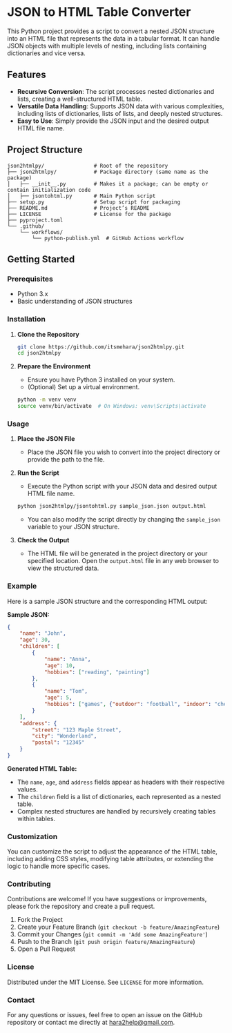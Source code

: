 # JSON to HTML Table Converter

This Python project provides a script to convert a nested JSON structure into an HTML file that represents the data in a tabular format. It can handle JSON objects with multiple levels of nesting, including lists containing dictionaries and vice versa.

## Features

- **Recursive Conversion**: The script processes nested dictionaries and lists, creating a well-structured HTML table.
- **Versatile Data Handling**: Supports JSON data with various complexities, including lists of dictionaries, lists of lists, and deeply nested structures.
- **Easy to Use**: Simply provide the JSON input and the desired output HTML file name.

## Project Structure

```
json2htmlpy/                # Root of the repository
├── json2htmlpy/            # Package directory (same name as the package)
│   ├── __init__.py         # Makes it a package; can be empty or contain initialization code
│   ├── jsontohtml.py       # Main Python script
├── setup.py                # Setup script for packaging
├── README.md               # Project’s README
├── LICENSE                 # License for the package
├── pyproject.toml
└── .github/
    └── workflows/
        └── python-publish.yml  # GitHub Actions workflow
```

## Getting Started

### Prerequisites

- Python 3.x
- Basic understanding of JSON structures

### Installation

1. **Clone the Repository**
   ```sh
   git clone https://github.com/itsmehara/json2htmlpy.git
   cd json2htmlpy
   ```

2. **Prepare the Environment**
   - Ensure you have Python 3 installed on your system.
   - (Optional) Set up a virtual environment.
   ```sh
   python -m venv venv
   source venv/bin/activate  # On Windows: venv\Scripts\activate
   ```

### Usage

1. **Place the JSON File**
   - Place the JSON file you wish to convert into the project directory or provide the path to the file.

2. **Run the Script**
   - Execute the Python script with your JSON data and desired output HTML file name.
   ```sh
   python json2htmlpy/jsontohtml.py sample_json.json output.html
   ```

   - You can also modify the script directly by changing the `sample_json` variable to your JSON structure.

3. **Check the Output**
   - The HTML file will be generated in the project directory or your specified location. Open the `output.html` file in any web browser to view the structured data.

### Example

Here is a sample JSON structure and the corresponding HTML output:

**Sample JSON:**

```json
{
    "name": "John",
    "age": 30,
    "children": [
        {
            "name": "Anna",
            "age": 10,
            "hobbies": ["reading", "painting"]
        },
        {
            "name": "Tom",
            "age": 5,
            "hobbies": ["games", {"outdoor": "football", "indoor": "chess"}]
        }
    ],
    "address": {
        "street": "123 Maple Street",
        "city": "Wonderland",
        "postal": "12345"
    }
}
```

**Generated HTML Table:**

- The `name`, `age`, and `address` fields appear as headers with their respective values.
- The `children` field is a list of dictionaries, each represented as a nested table.
- Complex nested structures are handled by recursively creating tables within tables.

### Customization

You can customize the script to adjust the appearance of the HTML table, including adding CSS styles, modifying table attributes, or extending the logic to handle more specific cases.

### Contributing

Contributions are welcome! If you have suggestions or improvements, please fork the repository and create a pull request.

1. Fork the Project
2. Create your Feature Branch (`git checkout -b feature/AmazingFeature`)
3. Commit your Changes (`git commit -m 'Add some AmazingFeature'`)
4. Push to the Branch (`git push origin feature/AmazingFeature`)
5. Open a Pull Request

### License

Distributed under the MIT License. See `LICENSE` for more information.

### Contact

For any questions or issues, feel free to open an issue on the GitHub repository or contact me directly at [hara2help@gmail.com](mailto:hara2help@gmail.com).

